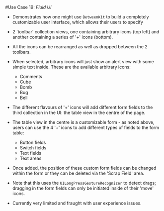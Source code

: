 #Use Case 19: _Fluid UI_

- Demonstrates how one might use `BetweenKit` to build a completely customizable user interface, which allows their users to specify
- 2 'toolbar' collection views, one containing arbitrary icons (top left) and another containing a series of '+' icons (bottom).
- All the icons can be rearranged as well as dropped between the 2 toolbars.
- When selected, arbitrary icons will just show an alert view with some simple text inside. These are the available arbitrary icons:
	
	- Comments
	- Cube
	- Bomb
	- Bug
	- Bell

- The different flavours of '+' icons will add different form fields to the third collection in the UI: the table view in the centre of the page.
- The table view in the centre is a customizable form - as noted above, users can use the 4 '+' icons to add different types of fields to the form table:

	- Button fields
	- Switch fields
	- Text fields
	- Text areas 
	
- Once added, the position of these custom form fields can be  changed within the form or they can be deleted via the 'Scrap Field' area.
- Note that this uses the `UILongPressGestureRecognizer` to detect drags; dragging in the form fields can only be initiated inside of their 'move' icons.
- Currently very limited and fraught with user experience issues.